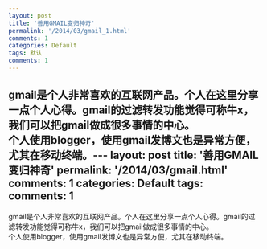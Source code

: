 ```yaml
---
layout: post
title: '善用GMAIL变归神奇'
permalink: '/2014/03/gmail_1.html'
comments: 1
categories: Default
tags: 默认
comments: 1
---
```

gmail是个人非常喜欢的互联网产品。个人在这里分享一点个人心得。gmail的过滤转发功能觉得可称牛x，我们可以把gmail做成很多事情的中心。  
 个人使用blogger，使用gmail发博文也是异常方便，尤其在移动终端。---
layout: post
title: '善用GMAIL变归神奇'
permalink: '/2014/03/gmail.html'
comments: 1
categories: Default
tags: 
comments: 1
---
gmail是个人非常喜欢的互联网产品。个人在这里分享一点个人心得。gmail的过滤转发功能觉得可称牛x，我们可以把gmail做成很多事情的中心。  
 个人使用blogger，使用gmail发博文也是异常方便，尤其在移动终端。